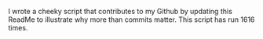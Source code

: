 I wrote a cheeky script that contributes to my Github by updating this ReadMe to illustrate why more than commits matter. This script has run 1616 times.